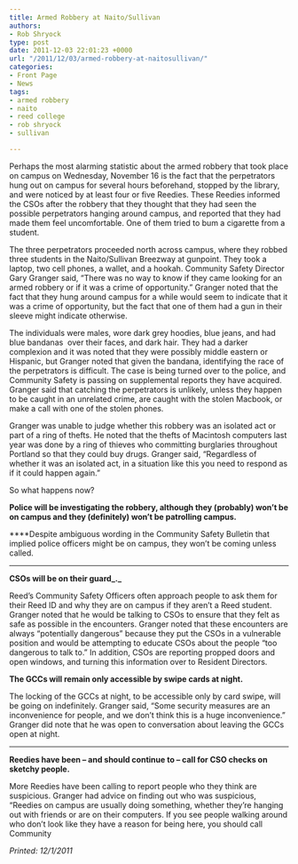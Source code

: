 ```yaml
---
title: Armed Robbery at Naito/Sullivan
authors:
- Rob Shryock
type: post
date: 2011-12-03 22:01:23 +0000
url: "/2011/12/03/armed-robbery-at-naitosullivan/"
categories:
- Front Page
- News
tags:
- armed robbery
- naito
- reed college
- rob shryock
- sullivan

---
```

Perhaps the most alarming statistic about the armed robbery that took place on campus on Wednesday, November 16 is the fact that the perpetrators hung out on campus for several hours beforehand, stopped by the library, and were noticed by at least four or five Reedies. These Reedies informed the CSOs after the robbery that they thought that they had seen the possible perpetrators hanging around campus, and reported that they had made them feel uncomfortable. One of them tried to bum a cigarette from a student.

The three perpetrators proceeded north across campus, where they robbed three students in the Naito/Sullivan Breezway at gunpoint. They took a laptop, two cell phones, a wallet, and a hookah. Community Safety Director Gary Granger said, “There was no way to know if they came looking for an armed robbery or if it was a crime of opportunity.” Granger noted that the fact that they hung around campus for a while would seem to indicate that it was a crime of opportunity, but the fact that one of them had a gun in their sleeve might indicate otherwise.

The individuals were males, wore dark grey hoodies, blue jeans, and had blue bandanas  over their faces, and dark hair. They had a darker complexion and it was noted that they were possibly middle eastern or Hispanic, but Granger noted that given the bandana, identifying the race of the perpetrators is difficult. The case is being turned over to the police, and Community Safety is passing on supplemental reports they have acquired. Granger said that catching the perpetrators is unlikely, unless they happen to be caught in an unrelated crime, are caught with the stolen Macbook, or make a call with one of the stolen phones.

Granger was unable to judge whether this robbery was an isolated act or part of a ring of thefts. He noted that the thefts of Macintosh computers last year was done by a ring of thieves who committing burglaries throughout Portland so that they could buy drugs. Granger said, “Regardless of whether it was an isolated act, in a situation like this you need to respond as if it could happen again.”

So what happens now?

**Police will be investigating the robbery, although they (probably) won&#8217;t be on campus and they (definitely) won&#8217;t be patrolling campus.**

****Despite ambiguous wording in the Community Safety Bulletin that implied police officers might be on campus, they won&#8217;t be coming unless called.
  
****

**CSOs will be on their guard_._** 

Reed&#8217;s Community Safety Officers often approach people to ask them for their Reed ID and why they are on campus if they aren&#8217;t a Reed student. Granger noted that he would be talking to CSOs to ensure that they felt as safe as possible in the encounters. Granger noted that these encounters are always “potentially dangerous” because they put the CSOs in a vulnerable position and would be attempting to educate CSOs about the people “too dangerous to talk to.” In addition, CSOs are reporting propped doors and open windows, and turning this information over to Resident Directors.

**The GCCs will remain only accessible by swipe cards at night.** 

The locking of the GCCs at night, to be accessible only by card swipe, will be going on indefinitely. Granger said, “Some security measures are an inconvenience for people, and we don&#8217;t think this is a huge inconvenience.” Granger did note that he was open to conversation about leaving the GCCs open at night.
  
****

**Reedies have been &#8211; and should continue to &#8211; call for CSO checks on sketchy people.** 

More Reedies have been calling to report people who they think are suspicious. Granger had advice on finding out who was suspicious, “Reedies on campus are usually doing something, whether they&#8217;re hanging out with friends or are on their computers. If you see people walking around who don&#8217;t look like they have a reason for being here, you should call Community

_Printed: 12/1/2011_